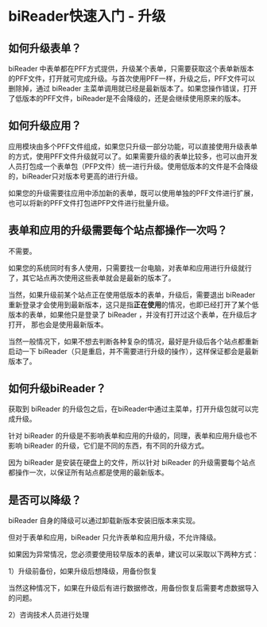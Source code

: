 # biReader快速入门 - 升级

## 如何升级表单？

biReader 中表单都在PFF方式提供，升级某个表单，只需要获取这个表单新版本的PFF文件，打开就可完成升级。与首次使用PFF一样，升级之后，PFF文件可以删除掉，通过 biReader 主菜单调用就已经是最新版本了。如果您操作错误，打开了低版本的PFF文件，biReader是不会降级的，还是会继续使用原来的版本。

## 如何升级应用？

应用模块由多个PFF文件组成，如果您只升级一部分功能，可以直接使用升级表单的方式，使用PFF文件升级就可以了。如果需要升级的表单比较多，也可以由开发人员打包成一个表单包（PFP文件）统一进行升级。使用低版本的文件是不会降级的，biReader只对版本号更高的进行升级。

如果您的升级需要往应用中添加新的表单，既可以使用单独的PFF文件进行扩展，也可以将新的PFF文件打包进PFP文件进行批量升级。

## 表单和应用的升级需要每个站点都操作一次吗？

不需要。

如果您的系统同时有多人使用，只需要找一台电脑，对表单和应用进行升级就行了，其它站点再次使用这些表单就会是最新的版本了。

当然，如果升级前某个站点正在使用低版本的表单，升级后，需要退出 biReader 重新登录才会使用到最新版本，这只是指**正在使用**的情况，也即已经打开了某个低版本的表单，如果他只是登录了 biReader ，并没有打开过这个表单，在升级后才打开， 那也会是使用最新版本。

当然一般情况下，如果不想去判断各种复杂的情况，最好是升级后各个站点都重新启动一下 biReader（只是重启，并不需要进行升级的操作），这样保证都会是最新版本了。

## 如何升级biReader？

获取到 biReader 的升级包之后，在biReader中通过主菜单，打开升级包就可以完成升级。

针对 biReader 的升级是不影响表单和应用的升级的，同理，表单和应用升级也不影响 biReader 的升级，它们是不同的东西，有不同的升级方式。

因为 biReader 是安装在硬盘上的文件，所以针对 biReader 的升级需要每个站点都操作一次，以保证所有站点都是使用的最新版本。

## 是否可以降级？

biReader 自身的降级可以通过卸载新版本安装旧版本来实现。

但对于表单和应用，biReader 只允许表单和应用升级，不允许降级。

如果因为异常情况，您必须要使用较早版本的表单，建议可以采取以下两种方式：

1）升级前备份，如果升级后想降级，用备份恢复

当然这种情况下，如果在升级后有进行数据修改，用备份恢复后需要考虑数据导入的问题。

2）咨询技术人员进行处理


